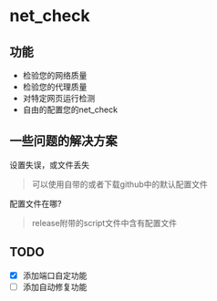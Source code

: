 # net_check

## 功能

* 检验您的网络质量
* 检验您的代理质量
* 对特定网页运行检测
* 自由的配置您的net_check

## 一些问题的解决方案

设置失误，或文件丢失

> 可以使用自带的或者下载github中的默认配置文件

配置文件在哪?

> release附带的script文件中含有配置文件

## TODO

* [x] 添加端口自定功能
* [ ] 添加自动修复功能
